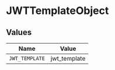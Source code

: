 # JWTTemplateObject


## Values

| Name           | Value          |
| -------------- | -------------- |
| `JWT_TEMPLATE` | jwt_template   |